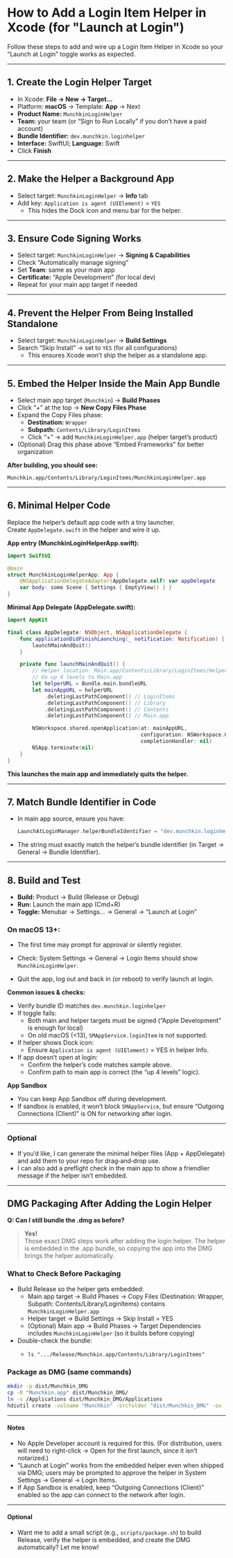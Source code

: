 # How to Add a Login Item Helper in Xcode (for "Launch at Login")

Follow these steps to add and wire up a Login Item Helper in Xcode so your “Launch at Login” toggle works as expected.

---

## 1. Create the Login Helper Target

- In Xcode: **File → New → Target…**
- Platform: **macOS** → Template: **App** → Next
- **Product Name:** `MunchkinLoginHelper`
- **Team:** your team (or “Sign to Run Locally” if you don’t have a paid account)
- **Bundle Identifier:** `dev.munchkin.loginhelper`
- **Interface:** SwiftUI; **Language:** Swift
- Click **Finish**

---

## 2. Make the Helper a Background App

- Select target: `MunchkinLoginHelper` → **Info** tab
- Add key: `Application is agent (UIElement)` = `YES`
  - This hides the Dock icon and menu bar for the helper.

---

## 3. Ensure Code Signing Works

- Select target: `MunchkinLoginHelper` → **Signing & Capabilities**
- Check “Automatically manage signing”
- Set **Team**: same as your main app
- **Certificate:** “Apple Development” (for local dev)
- Repeat for your main app target if needed

---

## 4. Prevent the Helper From Being Installed Standalone

- Select target: `MunchkinLoginHelper` → **Build Settings**
- Search “Skip Install” → set to `YES` (for all configurations)
  - This ensures Xcode won’t ship the helper as a standalone app.

---

## 5. Embed the Helper Inside the Main App Bundle

- Select main app target (`Munchkin`) → **Build Phases**
- Click “+” at the top → **New Copy Files Phase**
- Expand the Copy Files phase:
  - **Destination:** `Wrapper`
  - **Subpath:** `Contents/Library/LoginItems`
  - Click “+” → add `MunchkinLoginHelper.app` (helper target’s product)
- (Optional) Drag this phase above “Embed Frameworks” for better organization

**After building, you should see:**
```
Munchkin.app/Contents/Library/LoginItems/MunchkinLoginHelper.app
```

---

## 6. Minimal Helper Code

Replace the helper’s default app code with a tiny launcher.  
Create `AppDelegate.swift` in the helper and wire it up.

**App entry (MunchkinLoginHelperApp.swift):**
```swift
import SwiftUI

@main
struct MunchkinLoginHelperApp: App {
    @NSApplicationDelegateAdaptor(AppDelegate.self) var appDelegate
    var body: some Scene { Settings { EmptyView() } }
}
```

**Minimal App Delegate (AppDelegate.swift):**
```swift
import AppKit

final class AppDelegate: NSObject, NSApplicationDelegate {
    func applicationDidFinishLaunching(_ notification: Notification) {
        launchMainAndQuit()
    }

    private func launchMainAndQuit() {
        // Helper location: Main.app/Contents/Library/LoginItems/Helper.app
        // Go up 4 levels to Main.app
        let helperURL = Bundle.main.bundleURL
        let mainAppURL = helperURL
            .deletingLastPathComponent() // LoginItems
            .deletingLastPathComponent() // Library
            .deletingLastPathComponent() // Contents
            .deletingLastPathComponent() // Main.app

        NSWorkspace.shared.openApplication(at: mainAppURL,
                                           configuration: NSWorkspace.OpenConfiguration(),
                                           completionHandler: nil)
        NSApp.terminate(nil)
    }
}
```
**This launches the main app and immediately quits the helper.**

---

## 7. Match Bundle Identifier in Code

- In main app source, ensure you have:
  ```swift
  LaunchAtLoginManager.helperBundleIdentifier = "dev.munchkin.loginhelper"
  ```
- The string must exactly match the helper’s bundle identifier (in Target → General → Bundle Identifier).

---

## 8. Build and Test

- **Build:** Product → Build (Release or Debug)
- **Run:** Launch the main app (Cmd+R)
- **Toggle:** Menubar → Settings… → General → “Launch at Login”

### On macOS 13+:
- The first time may prompt for approval or silently register.
- Check: System Settings → General → Login Items should show `MunchkinLoginHelper`.

- Quit the app, log out and back in (or reboot) to verify launch at login.

**Common issues & checks:**
- Verify bundle ID matches `dev.munchkin.loginhelper`
- If toggle fails:
  - Both main and helper targets must be signed (“Apple Development” is enough for local)
  - On old macOS (<13), `SMAppService.loginItem` is not supported.
- If helper shows Dock icon:
  - Ensure `Application is agent (UIElement)` = YES in helper Info.
- If app doesn’t open at login:
  - Confirm the helper’s code matches sample above.
  - Confirm path to main app is correct (the “up 4 levels” logic).

**App Sandbox**
- You can keep App Sandbox off during development.
- If sandbox is enabled, it won’t block `SMAppService`, but ensure “Outgoing Connections (Client)” is ON for networking after login.

---

### Optional

- If you’d like, I can generate the minimal helper files (App + AppDelegate) and add them to your repo for drag‑and‑drop use.
- I can also add a preflight check in the main app to show a friendlier message if the helper isn’t embedded.

---

## DMG Packaging After Adding the Login Helper

**Q: Can I still bundle the .dmg as before?**

> **Yes!**  
> Those exact DMG steps work after adding the login helper. The helper is embedded in the .app bundle, so copying the app into the DMG brings the helper automatically.

### What to Check Before Packaging

- Build Release so the helper gets embedded:
  - Main app target → Build Phases → Copy Files (Destination: Wrapper, Subpath: Contents/Library/LoginItems) contains `MunchkinLoginHelper.app`
  - Helper target → Build Settings → Skip Install = YES
  - (Optional) Main app → Build Phases → Target Dependencies includes `MunchkinLoginHelper` (so it builds before copying)
- Double-check the bundle:
  - ```
    ls ".../Release/Munchkin.app/Contents/Library/LoginItems"
    ```

### Package as DMG (same commands)

```sh
mkdir -p dist/Munchkin_DMG
cp -R "Munchkin.app" dist/Munchkin_DMG/
ln -s /Applications dist/Munchkin_DMG/Applications
hdiutil create -volname "Munchkin" -srcfolder "dist/Munchkin_DMG" -ov -format UDZO "Munchkin.dmg"
```

---

#### Notes

- No Apple Developer account is required for this. (For distribution, users will need to right-click → Open for the first launch, since it isn’t notarized.)
- “Launch at Login” works from the embedded helper even when shipped via DMG; users may be prompted to approve the helper in System Settings → General → Login Items.
- If App Sandbox is enabled, keep “Outgoing Connections (Client)” enabled so the app can connect to the network after login.

---

#### Optional

- Want me to add a small script (e.g., `scripts/package.sh`) to build Release, verify the helper is embedded, and create the DMG automatically? Let me know!
